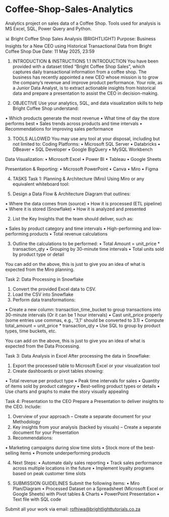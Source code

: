 # Coffee-Shop-Sales-Analytics
Analytics project on sales data of a Coffee Shop. Tools used for analysis is MS Excel, SQL, Power Query and Python.

📊 Bright Coffee Shop Sales Analysis (BRIGHTLIGHT)
Purpose: Business Insights for a New CEO using Historical Transactional Data from Bright Coffee Shop
Due Date: 11 May 2025, 23:59

1. INTRODUCTION & INSTRUCTIONS
1.1 INTRODUCTION
You have been provided with a dataset titled “Bright Coffee Shop Sales”, which captures daily transactional information from a coffee shop. The business has recently appointed a new CEO whose mission is to grow the company’s revenue and improve product performance. Your role, as a Junior Data Analyst, is to extract actionable insights from historical data and prepare a presentation to assist the CEO in decision-making.

2. OBJECTIVE
Use your analytics, SQL, and data visualization skills to help Bright Coffee Shop understand:

• Which products generate the most revenue
• What time of day the store performs best
• Sales trends across products and time intervals
• Recommendations for improving sales performance

3. TOOLS ALLOWED
You may use any tool at your disposal, including but not limited to:
Coding Platforms:
• Microsoft SQL Server
• Databricks
• DBeaver
• SQL Developer
• Google BigQuery
• MySQL Workbench

Data Visualization:
• Microsoft Excel
• Power BI
• Tableau
• Google Sheets

Presentation & Reporting:
• Microsoft PowerPoint
• Canva
• Miro
• Figma

4. TASKS
Task 1: Planning & Architecture (Miro)
Using Miro or any equivalent whiteboard tool:

1. Design a Data Flow & Architecture Diagram that outlines:
   
• Where the data comes from (source)
• How it is processed (ETL pipeline)
• Where it is stored (Snowflake)
• How it is analyzed and presented

2. List the Key Insights that the team should deliver, such as:
   
• Sales by product category and time intervals
• High-performing and low-performing products
• Total revenue calculations

3. Outline the calculations to be performed:
• Total Amount = unit_price * transaction_qty
• Grouping by 30-minute time intervals
• Total units sold by product type or detail

You can add on the above, this is just to give you an idea of what is expected from the Miro planning.

Task 2: Data Processing in Snowflake
1. Convert the provided Excel data to CSV.
2. Load the CSV into Snowflake
3. Perform data transformations:
   
• Create a new column: transaction_time_bucket to group transactions into 30-minute intervals (Or it can be 1 hour intervals)
• Cast unit_price properly (some entries use commas, e.g., '3,1' should be converted to 3.1)
• Compute total_amount = unit_price * transaction_qty
• Use SQL to group by product types, time buckets, etc.

You can add on the above, this is just to give you an idea of what is expected from the Data Processing.

Task 3: Data Analysis in Excel
After processing the data in Snowflake:
1. Export the processed table to Microsoft Excel or your visualization tool
2. Create dashboards or pivot tables showing:
   
• Total revenue per product type
• Peak time intervals for sales
• Quantity of items sold by product category
• Best-selling product types or details
• Use charts and graphs to make the story visually appealing

Task 4: Presentation to the CEO
Prepare a Presentation to deliver insights to the CEO. Include:
1. Overview of your approach – Create a separate document for your Methodology
2. Key insights from your analysis (backed by visuals) – Create a separate document for your Presentation
3. Recommendations:
   
• Marketing campaigns during slow time slots
• Stock more of the best-selling items
• Promote underperforming products

4. Next Steps:
• Automate daily sales reporting
• Track sales performance across multiple locations in the future
• Implement loyalty programs based on peak customer time slots

5. SUBMISSION GUIDELINES
Submit the following items:
• Miro Plan/Diagram
• Processed Dataset on a Spreadsheet (Microsoft Excel or Google Sheets) with Pivot tables & Charts
• PowerPoint Presentation
• Text file with SQL code

Submit all your work via email: rofhiwa@brightlighttutorials.co.za

